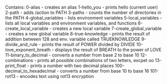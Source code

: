 Contains:
0-alias - creates an alias
1-hello_you - prints hello <user>(current user)
2-path - adds /action to PATH
3-paths - counts the number of directories in the PATH
4-global_variables - lists environment variables
5-local_variables - lists all local variables and environment variables, and functions 
6-create_local_variable - creates a new local variable
7-create_global_variable - creates a new global variable
8-true-knowledge - prints the result of addition between 128 and env. variable called TRUEKNOWLEDGE
9-divide_and_rule - prints the result of POWER divided by DIVIDE
10-love_exponent_breath - displays the result of BREATH to the power of LOVE
11-binary_to_decimal - converts a number from base 2 to base 10
12-combinations - prints all possible combinations of two letters, excpet oo
13-print_float - prints a number with two decimal places
100-decimal_to_hexadecimal - converts a number from base 10 to base 16
101-rot13 - encodes text using rot13 encryption
